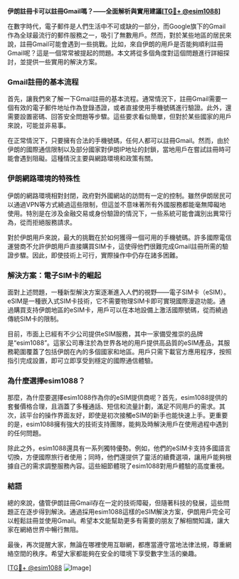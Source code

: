 **伊朗註冊卡可以註冊Gmail嗎？——全面解析與實用建議[[TG💪+ @esim1088](https://t.me/s/esim1088)]**

在數字時代，電子郵件是人們生活中不可或缺的一部分，而Google旗下的Gmail作為全球最流行的郵件服務之一，吸引了無數用戶。然而，對於某些地區的居民來說，註冊Gmail可能會遇到一些挑戰。比如，來自伊朗的用戶是否能夠順利註冊Gmail呢？這是一個常常被提起的問題。本文將從多個角度對這個問題進行詳細探討，並提供一些實用的解決方案。

### **Gmail註冊的基本流程**

首先，讓我們來了解一下Gmail註冊的基本流程。通常情況下，註冊Gmail需要一個有效的電子郵件地址作為登錄憑證，或者直接使用手機號碼進行驗證。此外，還需要設置密碼、回答安全問題等步驟。這些要求看似簡單，但對於某些國家的用戶來說，可能並非易事。

在正常情況下，只要擁有合法的手機號碼，任何人都可以註冊Gmail。然而，由於伊朗的國際通信限制以及部分國家對伊朗IP地址的封鎖，當地用戶在嘗試註冊時可能會遇到阻礙。這種情況主要與網路環境和政策有關。

### **伊朗網路環境的特殊性**

伊朗的網路環境相對封閉，政府對外國網站的訪問有一定的控制。雖然伊朗居民可以通過VPN等方式繞過這些限制，但這並不意味著所有外國服務都能毫無障礙地使用。特別是在涉及金融交易或身份驗證的情況下，一些系統可能會識別出異常行為，從而拒絕服務請求。

對於伊朗用戶來說，最大的挑戰在於如何獲得一個可用的手機號碼。許多國際電信運營商不允許伊朗用戶直接購買SIM卡，這使得他們很難完成Gmail註冊所需的驗證步驟。因此，即使技術上可行，實際操作中仍存在諸多困難。

### **解決方案：電子SIM卡的崛起**

面對上述問題，一種新型解決方案逐漸進入人們的視野——電子SIM卡（eSIM）。eSIM是一種嵌入式SIM卡技術，它不需要物理SIM卡即可實現國際漫遊功能。通過購買支持伊朗地區的eSIM卡，用戶可以在本地設備上激活國際號碼，從而繞過傳統SIM卡的限制。

目前，市面上已經有不少公司提供eSIM服務，其中一家備受推崇的品牌是“esim1088”。這家公司專注於為世界各地的用戶提供高品質的eSIM產品，其服務範圍覆蓋了包括伊朗在內的多個國家和地區。用戶只需下載官方應用程序，按照指引完成設置，即可立即享受到穩定的國際通信體驗。

### **為什麼選擇esim1088？**

那麼，為什麼要選擇esim1088作為你的eSIM提供商呢？首先，esim1088提供的套餐價格合理，且涵蓋了多種通話、短信和流量計劃，滿足不同用戶的需求。其次，該平台的操作界面友好，即使是初次接觸eSIM的新手也能快速上手。更重要的是，esim1088擁有強大的技術支持團隊，能夠及時解決用戶在使用過程中遇到的任何問題。

除此之外，esim1088還具有一系列獨特優勢。例如，他們的eSIM卡支持多國語言切換，方便國際旅行者使用；同時，他們還提供了靈活的續費選項，讓用戶能夠根據自己的需求調整服務內容。這些細節體現了esim1088對用戶體驗的高度重視。

### **結語**

總的來說，儘管伊朗註冊Gmail存在一定的技術障礙，但隨著科技的發展，這些問題正在逐步得到解決。通過採用esim1088這樣的eSIM解決方案，伊朗用戶完全可以輕鬆註冊並使用Gmail。希望本文能幫助更多有需要的朋友了解相關知識，讓大家在網絡世界中暢行無阻。

最後，再次提醒大家，無論在哪裡使用互聯網，都應當遵守當地法律法規，尊重網絡空間的秩序。希望大家都能夠在安全的環境下享受數字生活的樂趣。

[[TG💪+ @esim1088](https://t.me/s/esim1088) ![Image](https://i.postimg.cc/4NQfJmqS/Snipaste-2025-05-13-00-14-12.png)]